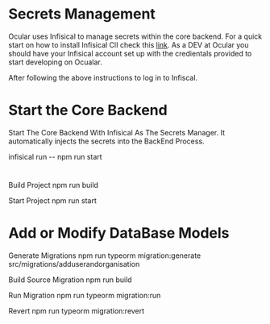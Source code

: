 # Secrets Management

Ocular uses Infisical to manage secrets within the core backend. For a quick start on how to install Infisical ClI check this [link](https://infisical.com/docs/documentation/getting-started/cli). As a DEV at Ocular you should have your Infisical account set up with the credientals provided to start developing on Ocualar.

After following the above instructions to log in to Infiscal.

# Start the Core Backend

Start The Core Backend With Infisical As The Secrets Manager. It automatically injects the secrets into the BackEnd Process.

infisical run -- npm run start

# 









Build Project
npm run build

Start Project
npm run start






# Add or Modify DataBase Models
Generate Migrations
npm run typeorm migration:generate  src/migrations/adduserandorganisation

Build Source Migration
npm run build

Run Migration
npm run typeorm migration:run

Revert 
npm run typeorm migration:revert